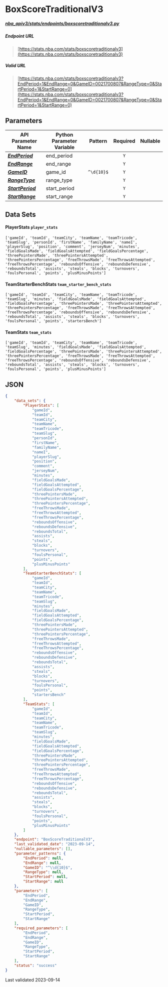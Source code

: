 # BoxScoreTraditionalV3
##### [nba_apiv3/stats/endpoints/boxscoretraditionalv3.py](https://github.com/swar/nba_api/blob/master/src/nba_api/stats/endpoints/boxscoretraditionalv3.py)

##### Endpoint URL
>[https://stats.nba.com/stats/boxscoretraditionalv3](https://stats.nba.com/stats/boxscoretraditionalv3)

##### Valid URL
>[https://stats.nba.com/stats/boxscoretraditionalv3?EndPeriod=1&EndRange=0&GameID=0021700807&RangeType=0&StartPeriod=1&StartRange=0](https://stats.nba.com/stats/boxscoretraditionalv3?EndPeriod=1&EndRange=0&GameID=0021700807&RangeType=0&StartPeriod=1&StartRange=0)

## Parameters
| API Parameter Name                                                                                                            | Python Parameter Variable |  Pattern   | Required | Nullable |
|-------------------------------------------------------------------------------------------------------------------------------|---------------------------|:----------:|:--------:|:--------:|
| [_**EndPeriod**_](https://github.com/shufinskiy/nba_apiv3/blob/master/docs/nba_api/stats/library/parameters.md#EndPeriod)     | end_period                |            |   `Y`    |          | 
| [_**EndRange**_](https://github.com/shufinskiy/nba_apiv3/blob/master/docs/nba_api/stats/library/parameters.md#EndRange)       | end_range                 |            |   `Y`    |          | 
| [_**GameID**_](https://github.com/shufinskiy/nba_apiv3/blob/master/docs/nba_api/stats/library/parameters.md#GameID)           | game_id                   | `^\d{10}$` |   `Y`    |          | 
| [_**RangeType**_](https://github.com/shufinskiy/nba_apiv3/blob/master/docs/nba_api/stats/library/parameters.md#RangeType)     | range_type                |            |   `Y`    |          | 
| [_**StartPeriod**_](https://github.com/shufinskiy/nba_apiv3/blob/master/docs/nba_api/stats/library/parameters.md#StartPeriod) | start_period              |            |   `Y`    |          | 
| [_**StartRange**_](https://github.com/shufinskiy/nba_apiv3/blob/master/docs/nba_api/stats/library/parameters.md#StartRange)   | start_range               |            |   `Y`    |          | 

## Data Sets
#### PlayerStats `player_stats`
```text
['gameId', 'teamId', 'teamCity', 'teamName', 'teamTricode', 'teamSlug', 'personId', 'firstName', 'familyName', 'nameI', 'playerSlug', 'position', 'comment', 'jerseyNum', 'minutes', 'fieldGoalsMade', 'fieldGoalsAttempted', 'fieldGoalsPercentage', 'threePointersMade', 'threePointersAttempted', 'threePointersPercentage', 'freeThrowsMade', 'freeThrowsAttempted', 'freeThrowsPercentage', 'reboundsOffensive', 'reboundsDefensive', 'reboundsTotal', 'assists', 'steals', 'blocks', 'turnovers', 'foulsPersonal', 'points', 'plusMinusPoints']
```

#### TeamStarterBenchStats `team_starter_bench_stats`
```text
['gameId', 'teamId', 'teamCity', 'teamName', 'teamTricode', 'teamSlug', 'minutes', 'fieldGoalsMade', 'fieldGoalsAttempted', 'fieldGoalsPercentage', 'threePointersMade', 'threePointersAttempted', 'threePointersPercentage', 'freeThrowsMade', 'freeThrowsAttempted', 'freeThrowsPercentage', 'reboundsOffensive', 'reboundsDefensive', 'reboundsTotal', 'assists', 'steals', 'blocks', 'turnovers', 'foulsPersonal', 'points', 'startersBench']
```

#### TeamStats `team_stats`
```text
['gameId', 'teamId', 'teamCity', 'teamName', 'teamTricode', 'teamSlug', 'minutes', 'fieldGoalsMade', 'fieldGoalsAttempted', 'fieldGoalsPercentage', 'threePointersMade', 'threePointersAttempted', 'threePointersPercentage', 'freeThrowsMade', 'freeThrowsAttempted', 'freeThrowsPercentage', 'reboundsOffensive', 'reboundsDefensive', 'reboundsTotal', 'assists', 'steals', 'blocks', 'turnovers', 'foulsPersonal', 'points', 'plusMinusPoints']
```


## JSON
```json
{
    "data_sets": {
        "PlayerStats": [
            "gameId",
            "teamId",
            "teamCity",
            "teamName",
            "teamTricode",
            "teamSlug",
            "personId",
            "firstName",
            "familyName",
            "nameI",
            "playerSlug",
            "position",
            "comment",
            "jerseyNum",
            "minutes",
            "fieldGoalsMade",
            "fieldGoalsAttempted",
            "fieldGoalsPercentage",
            "threePointersMade",
            "threePointersAttempted",
            "threePointersPercentage",
            "freeThrowsMade",
            "freeThrowsAttempted",
            "freeThrowsPercentage",
            "reboundsOffensive",
            "reboundsDefensive",
            "reboundsTotal",
            "assists",
            "steals",
            "blocks", 
            "turnovers",
            "foulsPersonal",
            "points",
            "plusMinusPoints"
        ],
        "TeamStarterBenchStats": [
            "gameId", 
            "teamId",
            "teamCity",
            "teamName",
            "teamTricode",
            "teamSlug",
            "minutes",
            "fieldGoalsMade",
            "fieldGoalsAttempted",
            "fieldGoalsPercentage",
            "threePointersMade",
            "threePointersAttempted",
            "threePointersPercentage",
            "freeThrowsMade",
            "freeThrowsAttempted",
            "freeThrowsPercentage",
            "reboundsOffensive",
            "reboundsDefensive",
            "reboundsTotal",
            "assists",
            "steals",
            "blocks",
            "turnovers",
            "foulsPersonal",
            "points",
            "startersBench"
        ],
        "TeamStats": [
            "gameId", 
            "teamId", 
            "teamCity", 
            "teamName", 
            "teamTricode", 
            "teamSlug",
            "minutes", 
            "fieldGoalsMade",
            "fieldGoalsAttempted",
            "fieldGoalsPercentage",
            "threePointersMade",
            "threePointersAttempted",
            "threePointersPercentage",
            "freeThrowsMade",
            "freeThrowsAttempted",
            "freeThrowsPercentage",
            "reboundsOffensive",
            "reboundsDefensive",
            "reboundsTotal",
            "assists",
            "steals",
            "blocks",
            "turnovers",
            "foulsPersonal",
            "points",
            "plusMinusPoints"
        ]
    },
    "endpoint": "BoxScoreTraditionalV3",
    "last_validated_date": "2023-09-14",
    "nullable_parameters": [],
    "parameter_patterns": {
        "EndPeriod": null,
        "EndRange": null,
        "GameID": "^\\d{10}$",
        "RangeType": null,
        "StartPeriod": null,
        "StartRange": null
    },
    "parameters": [
        "EndPeriod",
        "EndRange",
        "GameID",
        "RangeType",
        "StartPeriod",
        "StartRange"
    ],
    "required_parameters": [
        "EndPeriod",
        "EndRange",
        "GameID",
        "RangeType",
        "StartPeriod",
        "StartRange"
    ],
    "status": "success"
}
```

Last validated 2023-09-14